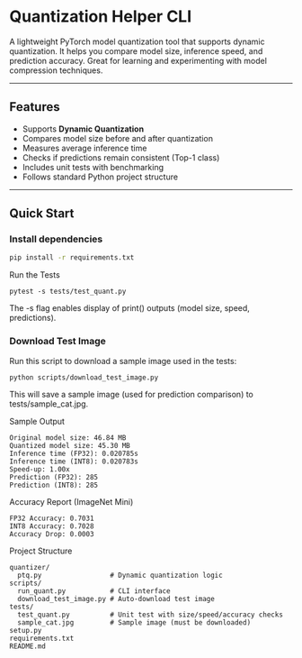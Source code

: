 # Quantization Helper CLI

A lightweight PyTorch model quantization tool that supports dynamic quantization. It helps you compare model size, inference speed, and prediction accuracy. Great for learning and experimenting with model compression techniques.

---

## Features

- Supports **Dynamic Quantization**
- Compares model size before and after quantization
- Measures average inference time
- Checks if predictions remain consistent (Top-1 class)
- Includes unit tests with benchmarking
- Follows standard Python project structure

---

## Quick Start

### Install dependencies

```bash
pip install -r requirements.txt
```

Run the Tests
```
pytest -s tests/test_quant.py
```
The -s flag enables display of print() outputs (model size, speed, predictions).

### Download Test Image
Run this script to download a sample image used in the tests:
```
python scripts/download_test_image.py
```
This will save a sample image (used for prediction comparison) to tests/sample_cat.jpg.

Sample Output
```
Original model size: 46.84 MB
Quantized model size: 45.30 MB
Inference time (FP32): 0.020785s
Inference time (INT8): 0.020783s
Speed-up: 1.00x
Prediction (FP32): 285
Prediction (INT8): 285
```

Accuracy Report (ImageNet Mini)
```
FP32 Accuracy: 0.7031
INT8 Accuracy: 0.7028
Accuracy Drop: 0.0003
```

Project Structure
```
quantizer/
  ptq.py                 # Dynamic quantization logic
scripts/
  run_quant.py           # CLI interface
  download_test_image.py # Auto-download test image
tests/
  test_quant.py          # Unit test with size/speed/accuracy checks
  sample_cat.jpg         # Sample image (must be downloaded)
setup.py
requirements.txt
README.md
```
